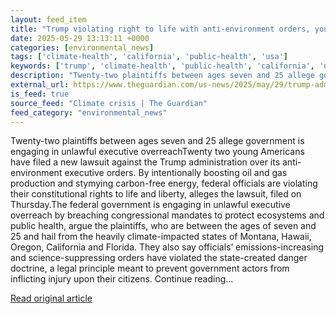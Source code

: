 ```yaml
---
layout: feed_item
title: "Trump violating right to life with anti-environment orders, youth lawsuit says"
date: 2025-05-29 13:13:11 +0000
categories: [environmental_news]
tags: ['climate-health', 'california', 'public-health', 'usa']
keywords: ['trump', 'climate-health', 'public-health', 'california', 'usa', 'violating', 'right']
description: "Twenty-two plaintiffs between ages seven and 25 allege government is engaging in unlawful executive overreachTwenty two young Americans have filed a new laws..."
external_url: https://www.theguardian.com/us-news/2025/may/29/trump-administration-sued-anti-environment-orders
is_feed: true
source_feed: "Climate crisis | The Guardian"
feed_category: "environmental_news"
---
```


Twenty-two plaintiffs between ages seven and 25 allege government is engaging in unlawful executive overreachTwenty two young Americans have filed a new lawsuit against the Trump administration over its anti-environment executive orders. By intentionally boosting oil and gas production and stymying carbon-free energy, federal officials are violating their constitutional rights to life and liberty, alleges the lawsuit, filed on Thursday.The federal government is engaging in unlawful executive overreach by breaching congressional mandates to protect ecosystems and public health, argue the plaintiffs, who are between the ages of seven and 25 and hail from the heavily climate-impacted states of Montana, Hawaii, Oregon, California and Florida. They also say officials’ emissions-increasing and science-suppressing orders have violated the state-created danger doctrine, a legal principle meant to prevent government actors from inflicting injury upon their citizens. Continue reading...

[Read original article](https://www.theguardian.com/us-news/2025/may/29/trump-administration-sued-anti-environment-orders)
